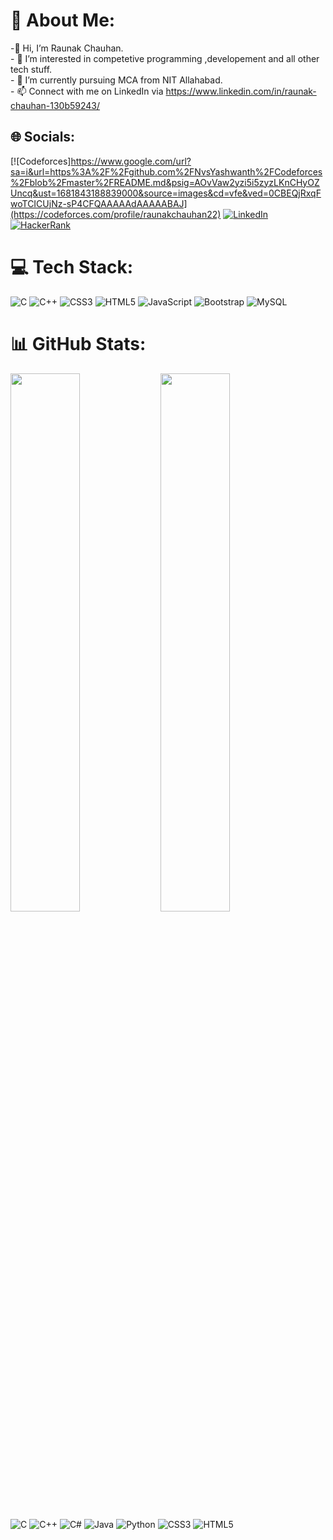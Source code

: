 # 💫 About Me:
-👋 Hi, I’m Raunak Chauhan.<br>- 👀 I’m interested in competetive programming ,developement and all other tech stuff.<br>- 🌱 I’m currently pursuing MCA from NIT Allahabad.<br>- 📫 Connect with me on LinkedIn via https://www.linkedin.com/in/raunak-chauhan-130b59243/<br>


## 🌐 Socials:
[![Codeforces]https://www.google.com/url?sa=i&url=https%3A%2F%2Fgithub.com%2FNvsYashwanth%2FCodeforces%2Fblob%2Fmaster%2FREADME.md&psig=AOvVaw2yzi5i5zyzLKnCHyOZUncq&ust=1681843188839000&source=images&cd=vfe&ved=0CBEQjRxqFwoTCICUjNz-sP4CFQAAAAAdAAAAABAJ](https://codeforces.com/profile/raunakchauhan22) 
[![LinkedIn](https://img.shields.io/badge/LinkedIn-%230077B5.svg?logo=linkedin&logoColor=white)](https://www.linkedin.com/in/raunak-chauhan-130b59243/) 
[![HackerRank](https://img.shields.io/badge/-Hackerrank-2EC866?logo=HackerRank&logoColor=white)](https://www.hackerrank.com/raunakchauhan22)

# 💻 Tech Stack:
![C](https://img.shields.io/badge/c-%2300599C.svg?style=flat&logo=c&logoColor=white) ![C++](https://img.shields.io/badge/c++-%2300599C.svg?style=flat&logo=c%2B%2B&logoColor=white) ![CSS3](https://img.shields.io/badge/css3-%231572B6.svg?style=flat&logo=css3&logoColor=white) ![HTML5](https://img.shields.io/badge/html5-%23E34F26.svg?style=flat&logo=html5&logoColor=white) ![JavaScript](https://img.shields.io/badge/javascript-%23323330.svg?style=flat&logo=javascript&logoColor=%23F7DF1E) ![Bootstrap](https://img.shields.io/badge/bootstrap-%23563D7C.svg?style=flat&logo=bootstrap&logoColor=white) ![MySQL](https://img.shields.io/badge/mysql-%2300f.svg?style=flat&logo=mysql&logoColor=white)
# 📊 GitHub Stats:


<img align="left" width="47%" src="https://github-readme-stats.vercel.app/api?username=raunakca077&show_icons=true&theme=radical">
<img align="left" width="47%" src="https://github-readme-stats.vercel.app/api/top-langs/?username=raunakca077&layout=compact">

![C](https://img.shields.io/badge/c-%2300599C.svg?style=for-the-badge&logo=c&logoColor=white)
![C++](https://img.shields.io/badge/c++-%2300599C.svg?style=for-the-badge&logo=c%2B%2B&logoColor=white)
![C#](https://img.shields.io/badge/c%23-%23239120.svg?style=for-the-badge&logo=c-sharp&logoColor=white)
![Java](https://img.shields.io/badge/java-%23ED8B00.svg?style=for-the-badge&logo=java&logoColor=white)
![Python](https://img.shields.io/badge/python-3670A0?style=for-the-badge&logo=python&logoColor=ffdd54)
![CSS3](https://img.shields.io/badge/css3-%231572B6.svg?style=for-the-badge&logo=css3&logoColor=white)
![HTML5](https://img.shields.io/badge/html5-%23E34F26.svg?style=for-the-badge&logo=html5&logoColor=white)
